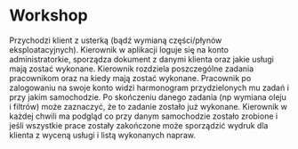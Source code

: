 # Workshop
Przychodzi klient z usterką (bądź wymianą części/płynów eksploatacyjnych).
Kierownik w aplikacji loguje się na konto administratorkie, sporządza dokument z danymi klienta oraz jakie usługi mają zostać wykonane.
Kierownik rozdziela poszczególne zadania pracownikom oraz na kiedy mają zostać wykonane.
Pracownik po zalogowaniu na swoje konto widzi harmonogram przydzielonych mu zadań i przy jakim samochodzie.
Po skończeniu danego zadania (np wymiana oleju i filtrów) może zaznaczyć, że to zadanie zostało już wykonane.
Kierownik w każdej chwili ma podgląd co przy danym samochodzie zostało zrobione i jeśli wszystkie prace zostały zakończone może sporządzić wydruk dla klienta z wyceną usługi i listą wykonanych napraw.
